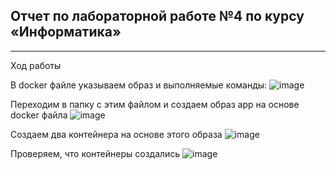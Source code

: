 ## Отчет по лабораторной работе №4 по курсу «Информатика»
---
Ход работы

В docker файле указываем образ и выполняемые команды:
![image](https://github.com/user-attachments/assets/6c3cb3a7-11fd-4c20-befe-a40c1b6d90e7)                                                                                                          

Переходим в папку с этим файлом и создаем образ app на основе docker файла
![image](https://github.com/user-attachments/assets/0cd8845b-16f6-4348-8aac-8c18c9a0cdf7)                                                                                                                

Создаем два контейнера на основе этого образа 
![image](https://github.com/user-attachments/assets/f293e2aa-e263-4120-980e-9167fb1622ca)
                                                                                                          

Проверяем, что контейнеры создались
![image](https://github.com/user-attachments/assets/73adcc9d-0107-4534-93ed-cae7b8008c48)                                                                                                                                                  








